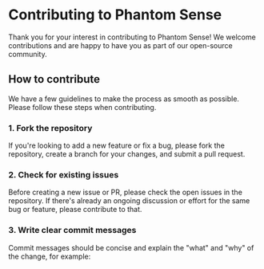# Contributing to Phantom Sense

Thank you for your interest in contributing to Phantom Sense! We welcome contributions and are happy to have you as part of our open-source community.

## How to contribute

We have a few guidelines to make the process as smooth as possible. Please follow these steps when contributing.

### 1. Fork the repository

If you're looking to add a new feature or fix a bug, please fork the repository, create a branch for your changes, and submit a pull request.

### 2. Check for existing issues

Before creating a new issue or PR, please check the open issues in the repository. If there's already an ongoing discussion or effort for the same bug or feature, please contribute to that.

### 3. Write clear commit messages

Commit messages should be concise and explain the "what" and "why" of the change, for example:

